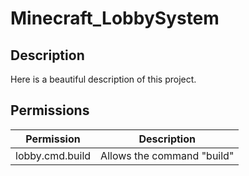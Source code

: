 # Minecraft_LobbySystem
## Description
Here is a beautiful description of this project.

## Permissions
|Permission|Description|
|----------|-----------|
| lobby.cmd.build | Allows the command "build" |
